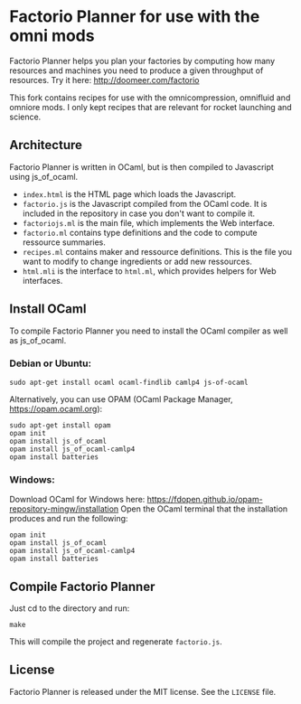 # Factorio Planner for use with the omni mods

Factorio Planner helps you plan your factories by computing how many
resources and machines you need to produce a given throughput of
resources. Try it here: http://doomeer.com/factorio

This fork contains recipes for use with the omnicompression, omnifluid 
and omniore mods. I only kept recipes that are relevant for rocket launching and science.

## Architecture

Factorio Planner is written in OCaml, but is then compiled to Javascript
using js_of_ocaml.

* `index.html` is the HTML page which loads the Javascript.
* `factorio.js` is the Javascript compiled from the OCaml code.
  It is included in the repository in case you don't want to compile it.
* `factoriojs.ml` is the main file, which implements the Web interface.
* `factorio.ml` contains type definitions and the code to compute
  ressource summaries.
* `recipes.ml` contains maker and ressource definitions.
  This is the file you want to modify to change ingredients or add
  new ressources.
* `html.mli` is the interface to `html.ml`, which provides helpers
  for Web interfaces.

## Install OCaml

To compile Factorio Planner you need to install the OCaml compiler
as well as js_of_ocaml.

### Debian or Ubuntu:

    sudo apt-get install ocaml ocaml-findlib camlp4 js-of-ocaml

Alternatively, you can use OPAM (OCaml Package Manager, https://opam.ocaml.org):

    sudo apt-get install opam
    opam init
    opam install js_of_ocaml
    opam install js_of_ocaml-camlp4
    opam install batteries

### Windows:

Download OCaml for Windows here: https://fdopen.github.io/opam-repository-mingw/installation
Open the OCaml terminal that the installation produces and run the following:

    opam init
    opam install js_of_ocaml
    opam install js_of_ocaml-camlp4
    opam install batteries

## Compile Factorio Planner

Just cd to the directory and run:

    make

This will compile the project and regenerate `factorio.js`.

## License

Factorio Planner is released under the MIT license.
See the `LICENSE` file.
